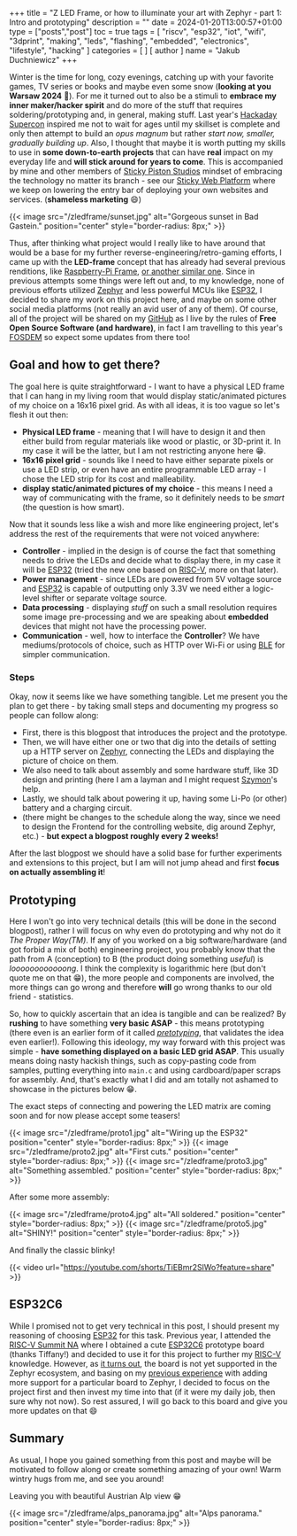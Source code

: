 +++
title = "Z LED Frame, or how to illuminate your art with Zephyr - part 1: Intro and prototyping"
description = ""
date = 2024-01-20T13:00:57+01:00
type = ["posts","post"]
toc = true
tags = [
  "riscv", "esp32", "iot", "wifi", "3dprint", "making", "leds", "flashing", "embedded", "electronics", "lifestyle", "hacking"
]
categories = [
]
[ author ]
  name = "Jakub Duchniewicz"
+++

Winter is the time for long, cozy evenings, catching up with your favorite games, TV series or books and maybe even some snow (**looking at you Warsaw 2024** :eyes:). For me it turned out to also be a stimuli to **embrace my inner maker/hacker spirit** and do more of the stuff that requires soldering/prototyping and, in general, making stuff. Last year's [Hackaday Supercon] inspired me not to wait for ages until my skillset is complete and only then attempt to build an *opus magnum* but rather *start now, smaller, gradually building up*. Also, I thought that maybe it is worth putting my skills to use in **some down-to-earth projects** that can have **real** impact on my everyday life and **will stick around for years to come**. This is accompanied by mine and other members of [Sticky Piston Studios] mindset of embracing the technology no matter its branch - see our [Sticky Web Platform] where we keep on lowering the entry bar of deploying your own websites and services. (**shameless marketing** :smile:)

{{< image src="/zledframe/sunset.jpg" alt="Gorgeous sunset in Bad Gastein." position="center" style="border-radius: 8px;" >}}

Thus, after thinking what project would I really like to have around that would be a base for my further reverse-engineering/retro-gaming efforts, I came up with the **LED-frame** concept that has already had several previous renditions, like [Raspberry-Pi Frame], [or another similar one]. Since in previous attempts some things were left out and, to my knowledge, none of previous efforts utilized [Zephyr] and less powerful MCUs like [ESP32], I decided to share my work on this project here, and maybe on some other social media platforms (not really an avid user of any of them). Of course, all of the project will be shared on my [GitHub] as I live by the rules of **Free Open Source Software (and hardware)**, in fact I am travelling to this year's [FOSDEM] so expect some updates from there too!

## Goal and how to get there?

The goal here is quite straightforward - I want to have a physical LED frame that I can hang in my living room that would display static/animated pictures of my choice on a 16x16 pixel grid. As with all ideas, it is too vague so let's flesh it out then:
  * **Physical LED frame** - meaning that I will have to design it and then either build from regular materials like wood or plastic, or 3D-print it. In my case it will be the latter, but I am not restricting anyone here :grin:.
  * **16x16 pixel grid** - sounds like I need to have either separate pixels or use a LED strip, or even have an entire programmable LED array - I chose the LED strip for its cost and malleability.
  * **display static/animated pictures of my choice** - this means I need a way of communicating with the frame, so it definitely needs to be *smart* (the question is how smart).

Now that it sounds less like a wish and more like engineering project, let's address the rest of the requirements that were not voiced anywhere:
  * **Controller** - implied in the design is of course the fact that something needs to drive the LEDs and decide what to display there, in my case it will be [ESP32] (tried the new one based on [RISC-V], more on that later).
  * **Power management** - since LEDs are powered from 5V voltage source and [ESP32] is capable of outputting only 3.3V we need either a logic-level shifter or separate voltage source.
  * **Data processing** - displaying *stuff* on such a small resolution requires some image pre-processing and we are speaking about **embedded** devices that might not have the processing power.
  * **Communication** - well, how to interface the **Controller**? We have mediums/protocols of choice, such as HTTP over Wi-Fi or using [BLE] for simpler communication.

### Steps
Okay, now it seems like we have something tangible. Let me present you the plan to get there - by taking small steps and documenting my progress so people can follow along:
  * First, there is this blogpost that introduces the project and the prototype.
  * Then, we will have either one or two that dig into the details of setting up a HTTP server on [Zephyr], connecting the LEDs and displaying the picture of choice on them.
  * We also need to talk about assembly and some hardware stuff, like 3D design and printing (here I am a layman and I might request [Szymon]'s help.
  * Lastly, we should talk about powering it up, having some Li-Po (or other) battery and a charging circuit.
  * (there might be changes to the schedule along the way, since we need to design the Frontend for the controlling website, dig around Zephyr, etc.) - **but expect a blogpost roughly every 2 weeks!**

After the last blogpost we should have a solid base for further experiments and extensions to this project, but I am will not jump ahead and first **focus on actually assembling it**!

## Prototyping

Here I won't go into very technical details (this will be done in the second blogpost), rather I will focus on why even do prototyping and why not do it *The Proper Way(TM)*. If any of you worked on a big software/hardware (and got forbid a mix of both) engineering project, you probably know that the path from A (conception) to B (the product doing something *useful*) is *loooooooooooong*. I think the complexity is logarithmic here (but don't quote me on that :grin:), the more people and components are involved, the more things can go wrong and therefore **will** go wrong thanks to our old friend - statistics.

So, how to quickly ascertain that an idea is tangible and can be realized? By **rushing** to have something **very basic ASAP** - this means prototyping (there even is an earlier form of it called [*pretotyping*], that validates the idea even earlier!). Following this ideology, my way forward with this project was simple - **have something displayed on a basic LED grid ASAP**. This usually means doing nasty hackish things, such as copy-pasting code from samples, putting everything into `main.c` and using cardboard/paper scraps for assembly. And, that's exactly what I did and am totally not ashamed to showcase in the pictures below :grin:.

The exact steps of connecting and powering the LED matrix are coming soon and for now please accept some teasers!

<div class="image-container">
  {{< image src="/zledframe/proto1.jpg" alt="Wiring up the ESP32" position="center" style="border-radius: 8px;" >}}
  {{< image src="/zledframe/proto2.jpg" alt="First cuts." position="center" style="border-radius: 8px;" >}}
  {{< image src="/zledframe/proto3.jpg" alt="Something assembled." position="center" style="border-radius: 8px;" >}}
</div>

After some more assembly:

<div class="image-container">
  {{< image src="/zledframe/proto4.jpg" alt="All soldered." position="center" style="border-radius: 8px;" >}}
  {{< image src="/zledframe/proto5.jpg" alt="SHINY!" position="center" style="border-radius: 8px;" >}}
</div>

And finally the classic blinky!

{{< video url="https://youtube.com/shorts/TiEBmr2SlWo?feature=share" >}}


## ESP32C6

While I promised not to get very technical in this post, I should present my reasoning of choosing [ESP32] for this task. Previous year, I attended the [RISC-V Summit NA] where I obtained a cute [ESP32C6] prototype board (thanks Tiffany!) and decided to use it for this project to further my [RISC-V] knowledge. However, as [it turns out], the board is not yet supported in the Zephyr ecosystem, and basing on my [previous experience] with adding more support for a particular board to Zephyr, I decided to focus on the project first and then invest my time into that (if it were my daily job, then sure why not now). So rest assured, I will go back to this board and give you more updates on that :smile:

## Summary

As usual, I hope you gained something from this post and maybe will be motivated to follow along or create something amazing of your own! Warm wintry hugs from me, and see you around!

Leaving you with beautiful Austrian Alp view :grin:

{{< image src="/zledframe/alps_panorama.jpg" alt="Alps panorama." position="center" style="border-radius: 8px;" >}}


[Hackaday Supercon]: https://hackaday.io/superconference/
[Sticky Piston Studios]: https://stickypistonstudios.com/
[Sticky Web Platform]: https://github.com/Sticky-Piston-Studios/Sticky-Web-Platform
[Raspberry-Pi Frame]: https://marian42.de/article/ledmatrix/
[or another similar one]: https://www.daftmike.com/2018/03/led-matrix-animation-frame.html
[GitHub]: https://github.com/JDuchniewicz/zled-frame
[Zephyr]: https://github.com/zephyrproject-rtos/zephyr
[ESP32]: https://www.espressif.com/en/products/socs/esp32
[FOSDEM]: https://fosdem.org/2024/
[BLE]: https://en.wikipedia.org/wiki/Bluetooth_Low_Energy
[Szymon]: https://www.linkedin.com/in/szymon-duch/
[*pretotyping*]: https://www.pretotyping.org/
[ESP32C6]: https://www.espressif.com/en/products/socs/esp32-c6
[RISC-V Summit NA]: https://jduchniewicz.com/posts/2023/11/hackaday-supercon-2023-/-risc-v-summit-na/
[RISC-V]: https://riscv.org/
[it turns out]: https://github.com/zephyrproject-rtos/zephyr/discussions/62138
[previous experience]: https://jduchniewicz.com/posts/2023/07/embedded-open-source-summit-2023/

